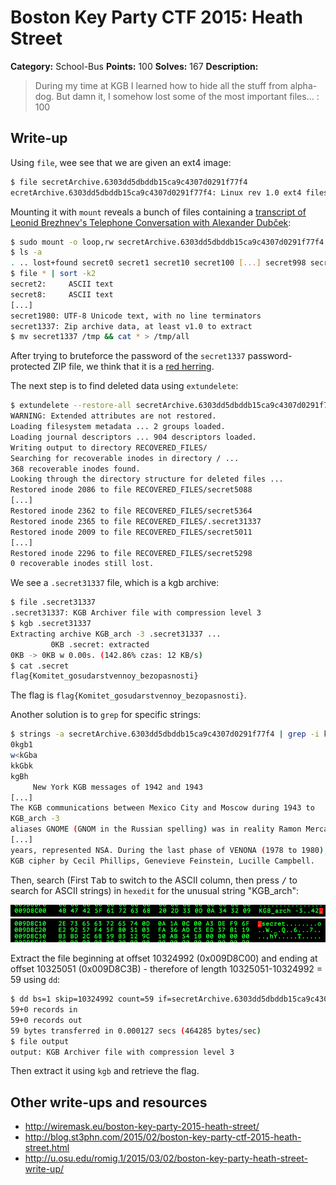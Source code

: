 # Boston Key Party CTF 2015: Heath Street

**Category:** School-Bus
**Points:** 100
**Solves:** 167
**Description:**

> During my time at KGB I learned how to hide all the stuff from alpha-dog. But damn it, I somehow lost some of the most important files... : 100

## Write-up

Using `file`, wee see that we are given an ext4 image:

```bash
$ file secretArchive.6303dd5dbddb15ca9c4307d0291f77f4
ecretArchive.6303dd5dbddb15ca9c4307d0291f77f4: Linux rev 1.0 ext4 filesystem data (extents) (huge files) 
```

Mounting it with `mount` reveals a bunch of files containing a [transcript of Leonid Brezhnev's Telephone Conversation with Alexander Dubček](http://www2.gwu.edu/~nsarchiv/nsa/publications/DOC_readers/psread/doc81.htm):

```bash
$ sudo mount -o loop,rw secretArchive.6303dd5dbddb15ca9c4307d0291f77f4 /mnt
$ ls -a
. .. lost+found secret0 secret1 secret10 secret100 [...] secret998 secret999
$ file * | sort -k2
secret2:     ASCII text
secret8:     ASCII text
[...]
secret1980: UTF-8 Unicode text, with no line terminators
secret1337: Zip archive data, at least v1.0 to extract
$ mv secret1337 /tmp && cat * > /tmp/all
```

After trying to bruteforce the password of the `secret1337` password-protected ZIP file, we think that it is a [red herring](http://en.wikipedia.org/wiki/Red_herring).

The next step is to find deleted data using `extundelete`:

```bash
$ extundelete --restore-all secretArchive.6303dd5dbddb15ca9c4307d0291f77f4
WARNING: Extended attributes are not restored.
Loading filesystem metadata ... 2 groups loaded.
Loading journal descriptors ... 904 descriptors loaded.
Writing output to directory RECOVERED_FILES/
Searching for recoverable inodes in directory / ... 
368 recoverable inodes found.
Looking through the directory structure for deleted files ... 
Restored inode 2086 to file RECOVERED_FILES/secret5088
[...]
Restored inode 2362 to file RECOVERED_FILES/secret5364
Restored inode 2365 to file RECOVERED_FILES/.secret31337
Restored inode 2009 to file RECOVERED_FILES/secret5011
[...]
Restored inode 2296 to file RECOVERED_FILES/secret5298
0 recoverable inodes still lost.
```

We see a `.secret31337` file, which is a kgb archive:

```bash
$ file .secret31337
.secret31337: KGB Archiver file with compression level 3
$ kgb .secret31337
Extracting archive KGB_arch -3 .secret31337 ...
         0KB .secret: extracted
0KB -> 0KB w 0.00s. (142.86% czas: 12 KB/s)
$ cat .secret
flag{Komitet_gosudarstvennoy_bezopasnosti}
```

The flag is `flag{Komitet_gosudarstvennoy_bezopasnosti}`.

Another solution is to `grep` for specific strings:

```bash
$ strings -a secretArchive.6303dd5dbddb15ca9c4307d0291f77f4 | grep -i kgb
0kgb1
w<kGba
kkGbk
kgBh
     New York KGB messages of 1942 and 1943
[...]
The KGB communications between Mexico City and Moscow during 1943 to 
KGB_arch -3
aliases GNOME (GNOM in the Russian spelling) was in reality Ramon Mercader, a Spanish Communist recruited into KGB service
[...]
years, represented NSA. During the last phase of VENONA (1978 to 1980), NSA issued thirty-nine first-time translations of KGB 
KGB cipher by Cecil Phillips, Genevieve Feinstein, Lucille Campbell.
```

Then, search (First <kbd>Tab</kbd> to switch to the ASCII column, then press <kbd>/</kbd> to search for ASCII strings) in `hexedit` for the unusual string "KGB_arch":

![](kgb.png)
![](kgb_2.png)

Extract the file beginning at offset 10324992 (0x009D8C00) and ending at offset 10325051 (0x009D8C3B) - therefore of length 10325051-10324992 = 59 using `dd`:

```bash
$ dd bs=1 skip=10324992 count=59 if=secretArchive.6303dd5dbddb15ca9c4307d0291f77f4 of=output
59+0 records in
59+0 records out
59 bytes transferred in 0.000127 secs (464285 bytes/sec)
$ file output
output: KGB Archiver file with compression level 3
```

Then extract it using `kgb` and retrieve the flag.

## Other write-ups and resources

* <http://wiremask.eu/boston-key-party-2015-heath-street/>
* <http://blog.st3phn.com/2015/02/boston-key-party-ctf-2015-heath-street.html>
* <http://u.osu.edu/romig.1/2015/03/02/boston-key-party-heath-street-write-up/>
